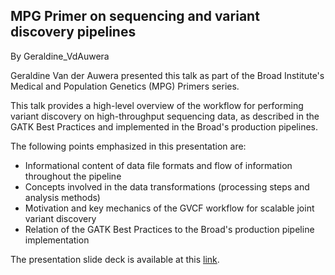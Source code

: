 ## MPG Primer on sequencing and variant discovery pipelines

By Geraldine_VdAuwera

<p>Geraldine Van der Auwera presented this talk as part of the Broad Institute's Medical and Population Genetics (MPG) Primers series.</p>

<p>This talk provides a high-level overview of the workflow for performing variant discovery on high-throughput sequencing data, as described in the GATK Best Practices and implemented in the Broad's production pipelines.</p>

<p>The following points emphasized in this presentation are:</p>

<ul><li>Informational content of data file formats and flow of information throughout the pipeline</li>
<li>Concepts involved in the data transformations (processing steps and analysis methods)</li>
<li>Motivation and key mechanics of the GVCF workflow for scalable joint variant discovery</li>
<li>Relation of the GATK Best Practices to the Broad's production pipeline implementation</li>
</ul><p>The presentation slide deck is available at this <a rel="nofollow" href="https://drive.google.com/open?id=0BwTg3aXzGxEDYzJpbWdMbEloN0U">link</a>.</p>
